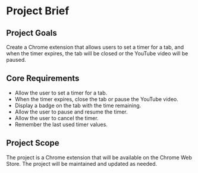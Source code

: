 # Project Brief

## Project Goals
Create a Chrome extension that allows users to set a timer for a tab, and when the timer expires, the tab will be closed or the YouTube video will be paused.

## Core Requirements
- Allow the user to set a timer for a tab.
- When the timer expires, close the tab or pause the YouTube video.
- Display a badge on the tab with the time remaining.
- Allow the user to pause and resume the timer.
- Allow the user to cancel the timer.
- Remember the last used timer values.

## Project Scope
The project is a Chrome extension that will be available on the Chrome Web Store. The project will be maintained and updated as needed.